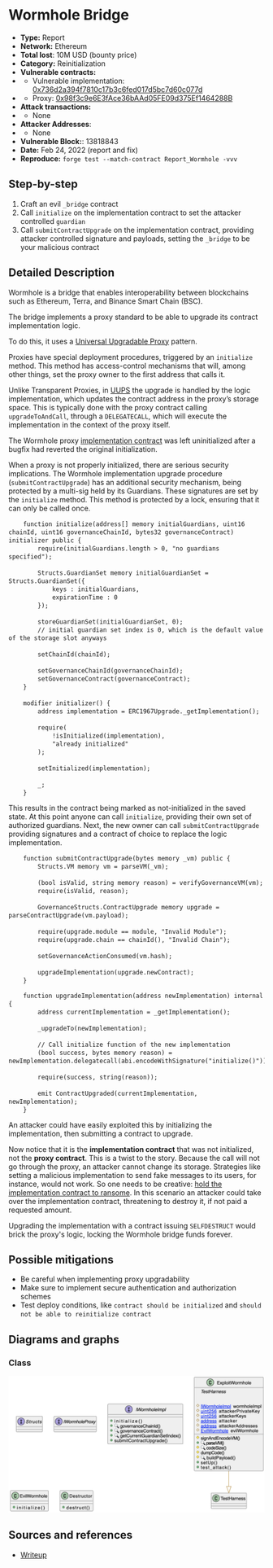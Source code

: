 # Wormhole Bridge
- **Type:** Report
- **Network:** Ethereum 
- **Total lost**: 10M USD (bounty price)
- **Category:** Reinitialization
- **Vulnerable contracts:**
- - Vulnerable implementation: [0x736d2a394f7810c17b3c6fed017d5bc7d60c077d](https://etherscan.io/address/0x736d2a394f7810c17b3c6fed017d5bc7d60c077d)
- - Proxy: [0x98f3c9e6E3fAce36bAAd05FE09d375Ef1464288B](https://etherscan.io/address/0x98f3c9e6E3fAce36bAAd05FE09d375Ef1464288B)
- **Attack transactions:**
- - None
- **Attacker Addresses**: 
- - None
- **Vulnerable Block:**: 13818843
- **Date:** Feb 24, 2022 (report and fix)
- **Reproduce:** `forge test --match-contract Report_Wormhole -vvv`

## Step-by-step 
1. Craft an evil `_bridge` contract
2. Call `initialize` on the implementation contract to set the attacker controlled `guardian`
3. Call `submitContractUpgrade` on the implementation contract, providing attacker controlled signature and payloads, setting the `_bridge` to be your malicious contract

## Detailed Description

Wormhole is a bridge that enables interoperability between blockchains such as Ethereum, Terra, and Binance Smart Chain (BSC).

The bridge implements a proxy standard to be able to upgrade its contract implementation logic.

To do this, it uses a [Universal Upgradable Proxy](https://docs.openzeppelin.com/contracts/4.x/api/proxy#UUPSUpgradeable) pattern.

Proxies have special deployment procedures, triggered by an `initialize` method. This method has access-control mechanisms that will, among other things, set the proxy owner to the first address that calls it.

Unlike Transparent Proxies, in [UUPS](https://eips.ethereum.org/EIPS/eip-1822) the upgrade is handled by the logic implementation, which updates the contract address in the proxy’s storage space. This is typically done with the proxy contract calling `upgradeToAndCall`, through a `DELEGATECALL`, which will execute the implementation in the context of the proxy itself.

The Wormhole proxy [implementation contract](https://etherscan.io/address/0x736d2a394f7810c17b3c6fed017d5bc7d60c077d#code) was left uninitialized after a bugfix had reverted the original initialization.

When a proxy is not properly initialized, there are serious security implications. The Wormhole implementation upgrade procedure (`submitContractUpgrade`) has an additional security mechanism, being protected by a multi-sig held by its Guardians. These signatures are set by the `initialize` method. This method is protected by a lock, ensuring that it can only be called once.

``` solidity
    function initialize(address[] memory initialGuardians, uint16 chainId, uint16 governanceChainId, bytes32 governanceContract) initializer public {
        require(initialGuardians.length > 0, "no guardians specified");

        Structs.GuardianSet memory initialGuardianSet = Structs.GuardianSet({
            keys : initialGuardians,
            expirationTime : 0
        });

        storeGuardianSet(initialGuardianSet, 0);
        // initial guardian set index is 0, which is the default value of the storage slot anyways

        setChainId(chainId);

        setGovernanceChainId(governanceChainId);
        setGovernanceContract(governanceContract);
    }

    modifier initializer() {
        address implementation = ERC1967Upgrade._getImplementation();

        require(
            !isInitialized(implementation),
            "already initialized"
        );

        setInitialized(implementation);

        _;
    }
```
This results in the contract being marked as not-initialized in the saved state. At this point anyone can call `initialize`, providing their own set of authorized guardians.
Next, the new owner can call `submitContractUpgrade` providing signatures and a contract of choice to replace the logic implementation.

```
    function submitContractUpgrade(bytes memory _vm) public {
        Structs.VM memory vm = parseVM(_vm);

        (bool isValid, string memory reason) = verifyGovernanceVM(vm);
        require(isValid, reason);

        GovernanceStructs.ContractUpgrade memory upgrade = parseContractUpgrade(vm.payload);

        require(upgrade.module == module, "Invalid Module");
        require(upgrade.chain == chainId(), "Invalid Chain");

        setGovernanceActionConsumed(vm.hash);

        upgradeImplementation(upgrade.newContract);
    }
```
```
    function upgradeImplementation(address newImplementation) internal {
        address currentImplementation = _getImplementation();

        _upgradeTo(newImplementation);

        // Call initialize function of the new implementation
        (bool success, bytes memory reason) = newImplementation.delegatecall(abi.encodeWithSignature("initialize()"));

        require(success, string(reason));

        emit ContractUpgraded(currentImplementation, newImplementation);
    }
```

An attacker could have easily exploited this by initializing the implementation, then submitting a contract to upgrade.

Now notice that it is the **implementation contract** that was not initialized, not the **proxy contract**. This is a twist to the story. Because the call will not go through the proxy, an attacker cannot change its storage. Strategies like setting a malicious implementation to send fake messages to its users, for instance, would not work. So one needs to be creative: [hold the implementation contract to ransome](https://portswigger.net/daily-swig/blockchain-bridge-wormhole-pays-record-10m-bug-bounty-reward). In this scenario an attacker could take over the implementation contract, threatening to destroy it, if not paid a requested amount.

Upgrading the implementation with a contract issuing `SELFDESTRUCT` would brick the proxy's logic, locking the Wormhole bridge funds forever.

## Possible mitigations
- Be careful when implementing proxy upgradability
- Make sure to implement secure authentication and authorization schemes
- Test deploy conditions, like `contract should be initialized` and `should not be able to reinitialize contract`

## Diagrams and graphs

### Class

![class](wormhole.png)

## Sources and references
- [Writeup](https://medium.com/immunefi/wormhole-uninitialized-proxy-bugfix-review-90250c41a43a)


